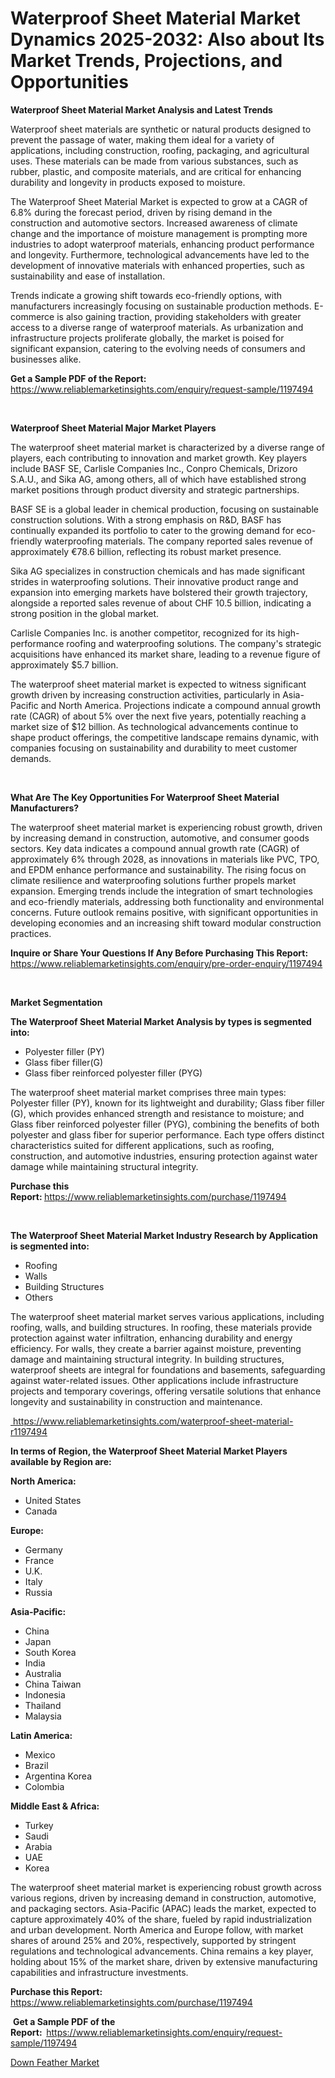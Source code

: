 <p><h1>Waterproof Sheet Material Market Dynamics 2025-2032: Also about Its Market Trends, Projections, and Opportunities</h1></p><p><strong>Waterproof Sheet Material Market Analysis and Latest Trends</strong></p>
<p><p>Waterproof sheet materials are synthetic or natural products designed to prevent the passage of water, making them ideal for a variety of applications, including construction, roofing, packaging, and agricultural uses. These materials can be made from various substances, such as rubber, plastic, and composite materials, and are critical for enhancing durability and longevity in products exposed to moisture.</p><p>The Waterproof Sheet Material Market is expected to grow at a CAGR of 6.8% during the forecast period, driven by rising demand in the construction and automotive sectors. Increased awareness of climate change and the importance of moisture management is prompting more industries to adopt waterproof materials, enhancing product performance and longevity. Furthermore, technological advancements have led to the development of innovative materials with enhanced properties, such as sustainability and ease of installation.</p><p>Trends indicate a growing shift towards eco-friendly options, with manufacturers increasingly focusing on sustainable production methods. E-commerce is also gaining traction, providing stakeholders with greater access to a diverse range of waterproof materials. As urbanization and infrastructure projects proliferate globally, the market is poised for significant expansion, catering to the evolving needs of consumers and businesses alike.</p></p>
<p><strong>Get a Sample PDF of the Report:&nbsp;</strong> <a href="https://www.reliablemarketinsights.com/enquiry/request-sample/1197494?utm_campaign=3584&utm_medium=2&utm_source=Github&utm_content=ia&utm_term=01042025&utm_id=waterproof-sheet-material">https://www.reliablemarketinsights.com/enquiry/request-sample/1197494</a></p>
<p>&nbsp;</p>
<p><strong>Waterproof Sheet Material Major Market Players</strong></p>
<p><p>The waterproof sheet material market is characterized by a diverse range of players, each contributing to innovation and market growth. Key players include BASF SE, Carlisle Companies Inc., Conpro Chemicals, Drizoro S.A.U., and Sika AG, among others, all of which have established strong market positions through product diversity and strategic partnerships.</p><p>BASF SE is a global leader in chemical production, focusing on sustainable construction solutions. With a strong emphasis on R&D, BASF has continually expanded its portfolio to cater to the growing demand for eco-friendly waterproofing materials. The company reported sales revenue of approximately €78.6 billion, reflecting its robust market presence.</p><p>Sika AG specializes in construction chemicals and has made significant strides in waterproofing solutions. Their innovative product range and expansion into emerging markets have bolstered their growth trajectory, alongside a reported sales revenue of about CHF 10.5 billion, indicating a strong position in the global market.</p><p>Carlisle Companies Inc. is another competitor, recognized for its high-performance roofing and waterproofing solutions. The company's strategic acquisitions have enhanced its market share, leading to a revenue figure of approximately $5.7 billion.</p><p>The waterproof sheet material market is expected to witness significant growth driven by increasing construction activities, particularly in Asia-Pacific and North America. Projections indicate a compound annual growth rate (CAGR) of about 5% over the next five years, potentially reaching a market size of $12 billion. As technological advancements continue to shape product offerings, the competitive landscape remains dynamic, with companies focusing on sustainability and durability to meet customer demands.</p></p>
<p>&nbsp;</p>
<p><strong>What Are The Key Opportunities For Waterproof Sheet Material Manufacturers?</strong></p>
<p><p>The waterproof sheet material market is experiencing robust growth, driven by increasing demand in construction, automotive, and consumer goods sectors. Key data indicates a compound annual growth rate (CAGR) of approximately 6% through 2028, as innovations in materials like PVC, TPO, and EPDM enhance performance and sustainability. The rising focus on climate resilience and waterproofing solutions further propels market expansion. Emerging trends include the integration of smart technologies and eco-friendly materials, addressing both functionality and environmental concerns. Future outlook remains positive, with significant opportunities in developing economies and an increasing shift toward modular construction practices.</p></p>
<p><strong>Inquire or Share Your Questions If Any Before Purchasing This Report:</strong> <a href="https://www.reliablemarketinsights.com/enquiry/pre-order-enquiry/1197494?utm_campaign=3584&utm_medium=2&utm_source=Github&utm_content=ia&utm_term=01042025&utm_id=waterproof-sheet-material">https://www.reliablemarketinsights.com/enquiry/pre-order-enquiry/1197494</a></p>
<p>&nbsp;</p>
<p><strong>Market Segmentation</strong></p>
<p><strong>The Waterproof Sheet Material Market Analysis by types is segmented into:</strong></p>
<p><ul><li>Polyester filler (PY)</li><li>Glass fiber filler(G)</li><li>Glass fiber reinforced polyester filler (PYG)</li></ul></p>
<p><p>The waterproof sheet material market comprises three main types: Polyester filler (PY), known for its lightweight and durability; Glass fiber filler (G), which provides enhanced strength and resistance to moisture; and Glass fiber reinforced polyester filler (PYG), combining the benefits of both polyester and glass fiber for superior performance. Each type offers distinct characteristics suited for different applications, such as roofing, construction, and automotive industries, ensuring protection against water damage while maintaining structural integrity.</p></p>
<p><strong>Purchase this Report:&nbsp;</strong><a href="https://www.reliablemarketinsights.com/purchase/1197494?utm_campaign=3584&utm_medium=2&utm_source=Github&utm_content=ia&utm_term=01042025&utm_id=waterproof-sheet-material">https://www.reliablemarketinsights.com/purchase/1197494</a></p>
<p>&nbsp;</p>
<p><strong>The Waterproof Sheet Material Market Industry Research by Application is segmented into:</strong></p>
<p><ul><li>Roofing</li><li>Walls</li><li>Building Structures</li><li>Others</li></ul></p>
<p><p>The waterproof sheet material market serves various applications, including roofing, walls, and building structures. In roofing, these materials provide protection against water infiltration, enhancing durability and energy efficiency. For walls, they create a barrier against moisture, preventing damage and maintaining structural integrity. In building structures, waterproof sheets are integral for foundations and basements, safeguarding against water-related issues. Other applications include infrastructure projects and temporary coverings, offering versatile solutions that enhance longevity and sustainability in construction and maintenance.</p></p>
<p><a href="https://www.reliablemarketinsights.com/waterproof-sheet-material-r1197494?utm_campaign=3584&utm_medium=2&utm_source=Github&utm_content=ia&utm_term=01042025&utm_id=waterproof-sheet-material">&nbsp;https://www.reliablemarketinsights.com/waterproof-sheet-material-r1197494</a></p>
<p><strong>In terms of Region, the Waterproof Sheet Material Market Players available by Region are:</strong></p>
<p>
    <p> <strong> North America: </strong>
        <ul>
            <li>United States</li>
            <li>Canada</li>
        </ul>
        </p> 
    <p> <strong> Europe: </strong>
        <ul>
            <li>Germany</li>
            <li>France</li>
            <li>U.K.</li>
            <li>Italy</li>
            <li>Russia</li>
        </ul>
        </p> 
    <p> <strong> Asia-Pacific: </strong>
        <ul>
            <li>China</li>
            <li>Japan</li>
            <li>South Korea</li>
            <li>India</li>
            <li>Australia</li>
            <li>China Taiwan</li>
            <li>Indonesia</li>
            <li>Thailand</li>
            <li>Malaysia</li>
        </ul>
        </p> 
    <p> <strong> Latin America: </strong>
        <ul>
            <li>Mexico</li>
            <li>Brazil</li>
            <li>Argentina Korea</li>
            <li>Colombia</li>
        </ul>
        </p> 
    <p> <strong> Middle East & Africa: </strong>
        <ul>
            <li>Turkey</li>
            <li>Saudi</li>
            <li>Arabia</li>
            <li>UAE</li>
            <li>Korea</li>
        </ul>
    </p>
    </p>
<p><p>The waterproof sheet material market is experiencing robust growth across various regions, driven by increasing demand in construction, automotive, and packaging sectors. Asia-Pacific (APAC) leads the market, expected to capture approximately 40% of the share, fueled by rapid industrialization and urban development. North America and Europe follow, with market shares of around 25% and 20%, respectively, supported by stringent regulations and technological advancements. China remains a key player, holding about 15% of the market share, driven by extensive manufacturing capabilities and infrastructure investments.</p></p>
<p><strong>Purchase this Report: </strong><a href="https://www.reliablemarketinsights.com/purchase/1197494?utm_campaign=3584&utm_medium=2&utm_source=Github&utm_content=ia&utm_term=01042025&utm_id=waterproof-sheet-material">https://www.reliablemarketinsights.com/purchase/1197494</a></p>
<p>&nbsp;<strong>Get a Sample PDF of the Report:&nbsp;&nbsp;</strong><a href="https://www.reliablemarketinsights.com/enquiry/request-sample/1197494?utm_campaign=3584&utm_medium=2&utm_source=Github&utm_content=ia&utm_term=01042025&utm_id=waterproof-sheet-material">https://www.reliablemarketinsights.com/enquiry/request-sample/1197494</a></p>
<p><strong></strong></p>
<p><p><a href="https://github.com/siertnamba7u/Market-Research-Report-List-1/blob/main/down-feather-market.md?utm_campaign=3584&utm_medium=2&utm_source=Github&utm_content=ia&utm_term=01042025&utm_id=waterproof-sheet-material">Down Feather Market</a></p></p>